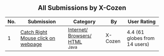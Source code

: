 ﻿<div align="center">

## All Submissions by X\-Cozen

</div>

No.  | Submission | Category | By   | User Rating
---- | ---------- | -------- | ---- | -----------
1 | [Catch Right Mouse click on webpage<br />](https://github.com/Planet-Source-Code/x-cozen-catch-right-mouse-click-on-webpage__2-1735) | [Internet/ Browsers/ HTML<br /><sup>Java</sup>](../ByCategory/internet-browsers-html__2-68.md) | X\-Cozen | 4.4 (61 globes from 14 users)
